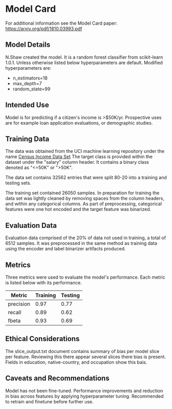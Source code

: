 # Model Card
For additional information see the Model Card paper: https://arxiv.org/pdf/1810.03993.pdf

## Model Details
N.Shaw created the model. It is a random forest classifier from scikit-learn 1.0.1. Unless otherwise listed below hyperparameters are default.
Modified hyperparameters are:
- n_estimators=18 
- max_depth=7
- random_state=99

## Intended Use
Model is for predicting if a citizen's income is >$50K/yr. Prospective uses are for example loan application evaluations, or demographic studies.

## Training Data
The data was obtained from the UCI machine learning repository under the name [Census Income Data Set](https://archive.ics.uci.edu/ml/datasets/census+income)
The target class is provided within the dataset under the "salary" column header. It contains a binary class denoted as "<=50K" or ">50K".

The data set contains 32562 entries that were split 80-20 into a training and testing sets. 

The training set contained 26050 samples. In preparation for training the data set was lightly cleaned by removing spaces from the column headers, and within any categorical columns.
As part of preprocessing, categorical features were one hot encoded and the target feature was binarized.

## Evaluation Data
Evaluation data comprised of the 20% of data not used in training, a total of 6512 samples. It was preprocessed in the same method as training data using the encoder and label binarizer artifacts produced.

## Metrics
Three metrics were used to evaluate the model's performance. Each metric is listed below with its performance. 

| Metric| Training | Testing |
|-------|-----|---------|
| precision | 0.97 | 0.77    | 
| recall | 0.89 | 0.62    |
| fbeta | 0.93 | 0.69    |

## Ethical Considerations
The slice_output.txt document contains summary of bias per model slice per feature.
Reviewing this there appear several slices there bias is present. Fields in education, native-country, and occupation show this bais.

## Caveats and Recommendations
Model has not been fine-tuned. Performance improvements and reduction in bias across features by applying hyperparameter tuning. Recommended to retrain and finetune before further use.